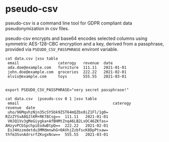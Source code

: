 pseudo-csv
==========

pseudo-csv is a command line tool for GDPR compliant data pseudonymization in csv files.

pseudo-csv encrypts and base64 encodes selected columns using symmetric AES-128-CBC encryption and a key, derived from a passphrase, provided via `PSEUDO_CSV_PASSPHRASE` environt variable.


```
cat data.csv |xsv table
 email                 caterogy   revenue  date
 ada.doe@example.com   furniture  111.11   2021-01-01
 john.doe@example.com  groceries  222.22   2021-02-01
 elvis@example.com     toys       555.55   2021-03-01


export PSEUDO_CSV_PASSPHRASE="very secret passphrase!"

cat data.csv  |pseudo-csv 0 1 |xsv table
 email                                         caterogy                  revenue  date
 uho/96MqvhzNjn35cSYSbk9ZST64mQZbx0iZ1Fl/1g0=  RZzZYSvA0QJlKM+RK78Csg==  111.11   2021-01-01
 VHJQ1Vv3gMeGiygka+AfBHMtZnq46LB2LsOC46ZKfas=  AHzyvPCbSpchpiEodwBtpQ==  222.22   2021-02-01
 Es34Hzzmdetdu3MMdmnwhG+0AVhjZzbfscK8DpPtxaw=  thfm3SvnAdrsrfZKvgxNcw==  555.55   2021-03-01

```
